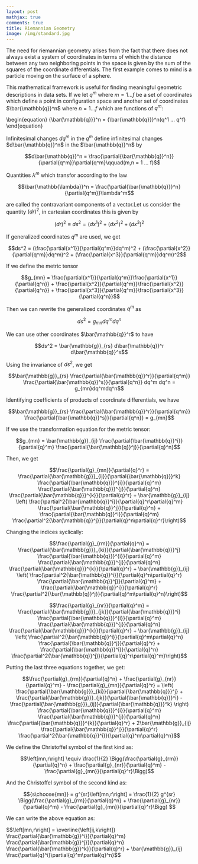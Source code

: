 ```yaml
---
layout: post
mathjax: true
comments: true
title: Riemannian Geometry
image: /img/standard.jpg
---
```


The need for riemannian geometry arises from the fact that there does not always exist a system of coordinates in 
terms of which the distance between any two neighboring points in the space is given by the sum of the squares of the 
coordinate differentials.  The first example comes to mind is a particle moving on the surface of a sphere. 

This mathematical framework is useful for finding meaningful geometric descriptions in data sets. 
If we let $q^m$ where $m=1 ... f$ be a set of coordinates which define a point in configuration space and another set of coordinates $\bar{\mathbb{q}}^n$ where $n=1 ... f$ which are functions of $q^m$:

\begin{equation}
{\bar{\mathbb{q}}}^n = {\bar{\mathbb{q}}}^n(q^1 ... q^f)
\end{equation}


Infinitesimal changes $dq^m$ in the $q^m$ define infinitesimal changes $d\bar{\mathbb{q}}^n$ in the $\bar{\mathbb{q}}^n$ by 

$$d\bar{\mathbb{q}}^n = \frac{\partial{\bar{\mathbb{q}}^n}}{\partial{q^m}}\partial{q^m}\qquad(m,n = 1 ... f)$$

Quantities $\lambda^m$ which transfor according to the law

$$\bar{\mathbb{\lambda}}^n = \frac{\partial{\bar{\mathbb{q}}}^n}{\partial{q^m}}\lambda^m$$

are called the contravariant components of a vector.Let us consider the quantity $(dr)^2$, in cartesian coordinates this is given by 

$$(dr)^2 \equiv ds^2 = (dx^1)^2 + (dx^2)^2 +(dx^3)^2$$

If generalized coordinates $q^m$ are used, we get

$$ds^2 = (\frac{\partial{x^1}}{\partial{q^m}}dq^m)^2 + (\frac{\partial{x^2}}{\partial{q^m}}dq^m)^2 + (\frac{\partial{x^3}}{\partial{q^m}}dq^m)^2$$

If we define the metric tensor 

$$g_{mn} = \frac{\partial{x^1}}{\partial{q^m}}\frac{\partial{x^1}}{\partial{q^n}} + \frac{\partial{x^2}}{\partial{q^m}}\frac{\partial{x^2}}{\partial{q^n}} + \frac{\partial{x^3}}{\partial{q^m}}\frac{\partial{x^3}}{\partial{q^n}}$$

Then we can rewrite the generalized coordinates $q^m$ as 

$$ds^2 = g_{mn}dq^m dq^n$$

We can use other coordinates $\bar{\mathbb{q}}^r$ to have

$$ds^2 = \bar{\mathbb{g}}_{rs} d\bar{\mathbb{q}}^r d\bar{\mathbb{q}}^s$$

Using the invariance of $ds^2$, we get

$$\bar{\mathbb{g}}_{rs} \frac{\partial{\bar{\mathbb{q}}^r}}{\partial{q^m}} \frac{\partial{\bar{\mathbb{q}}^s}}{\partial{q^n}} dq^m dq^n = g_{mn}dq^mdq^n$$

Identifying coefficients of products of coordinate differentials, we have

$$\bar{\mathbb{g}}_{rs} \frac{\partial{\bar{\mathbb{q}}^r}}{\partial{q^m}} \frac{\partial{\bar{\mathbb{q}}^s}}{\partial{q^n}} = g_{mn}$$

If we use the transformation equation for the metric tensor:

$$g_{mn} = \bar{\mathbb{g}}_{ij} \frac{\partial{\bar{\mathbb{q}}^i}}{\partial{q}^m} \frac{\partial{\bar{\mathbb{q}}^j}}{\partial{q}^n}$$

Then, we get

$$\frac{\partial{g}_{mn}}{\partial{q}^r} = \frac{\partial{\bar{\mathbb{g}}}_{ij}}{\partial{\bar{\mathbb{q}}}^k} \frac{\partial{\bar{\mathbb{q}}}^{i}}{\partial{q}^m} \frac{\partial{\bar{\mathbb{q}}}^{j}}{\partial{q}^n} \frac{\partial{\bar{\mathbb{q}}}^{k}}{\partial{q}^r} + \bar{\mathbb{g}}_{ij} \left( \frac{\partial^2{\bar{\mathbb{q}}^i}}{\partial{q}^r\partial{q}^m} \frac{\partial{\bar{\mathbb{q}}^j}}{\partial{q}^n} + \frac{\partial{\bar{\mathbb{q}}^i}}{\partial{q}^m} \frac{\partial^2{\bar{\mathbb{q}}^j}}{\partial{q}^n\partial{q}^r}\right)$$

Changing the indices syclically:

$$\frac{\partial{g}_{rm}}{\partial{q}^n} = \frac{\partial{\bar{\mathbb{g}}}_{ki}}{\partial{\bar{\mathbb{q}}}^j} \frac{\partial{\bar{\mathbb{q}}}^{i}}{\partial{q}^m} \frac{\partial{\bar{\mathbb{q}}}^{j}}{\partial{q}^n} \frac{\partial{\bar{\mathbb{q}}}^{k}}{\partial{q}^r} + \bar{\mathbb{g}}_{ij} \left( \frac{\partial^2{\bar{\mathbb{q}}^i}}{\partial{q}^n\partial{q}^r} \frac{\partial{\bar{\mathbb{q}}^j}}{\partial{q}^m} + \frac{\partial{\bar{\mathbb{q}}^i}}{\partial{q}^r} \frac{\partial^2{\bar{\mathbb{q}}^j}}{\partial{q}^m\partial{q}^n}\right)$$

$$\frac{\partial{g}_{nr}}{\partial{q}^m} = \frac{\partial{\bar{\mathbb{g}}}_{jk}}{\partial{\bar{\mathbb{q}}}^i} \frac{\partial{\bar{\mathbb{q}}}^{i}}{\partial{q}^m} \frac{\partial{\bar{\mathbb{q}}}^{j}}{\partial{q}^n} \frac{\partial{\bar{\mathbb{q}}}^{k}}{\partial{q}^r} + \bar{\mathbb{g}}_{ij} \left( \frac{\partial^2{\bar{\mathbb{q}}^i}}{\partial{q}^m\partial{q}^n} \frac{\partial{\bar{\mathbb{q}}^j}}{\partial{q}^r} + \frac{\partial{\bar{\mathbb{q}}^i}}{\partial{q}^n} \frac{\partial^2{\bar{\mathbb{q}}^j}}{\partial{q}^r\partial{q}^m}\right)$$

Putting the last three equations together, we get:

$$\frac{\partial{g}_{rm}}{\partial{q}^n} + \frac{\partial{g}_{nr}}{\partial{q}^m} - \frac{\partial{g}_{mn}}{\partial{q}^r} = \left( \frac{\partial{\bar{\mathbb{g}}}_{ki}}{\partial{\bar{\mathbb{q}}}^j} + \frac{\partial{\bar{\mathbb{g}}}_{jk}}{\partial{\bar{\mathbb{q}}}^i} - \frac{\partial{\bar{\mathbb{g}}}_{ij}}{\partial{\bar{\mathbb{q}}}^k} \right) \frac{\partial{\bar{\mathbb{q}}}^{i}}{\partial{q}^m} \frac{\partial{\bar{\mathbb{q}}}^{j}}{\partial{q}^n} \frac{\partial{\bar{\mathbb{q}}}^{k}}{\partial{q}^r} + 2\bar{\mathbb{g}}_{ij} \frac{\partial{\bar{\mathbb{q}}^j}}{\partial{q}^r} \frac{\partial^2{\bar{\mathbb{q}}^i}}{\partial{q}^m\partial{q}^n}$$

We define the Christoffel symbol of the first kind as:

$$\left[mn,r\right] \equiv \frac{1}{2} \Bigg(\frac{\partial{g}_{rm}}{\partial{q}^n} + \frac{\partial{g}_{nr}}{\partial{q}^m} - \frac{\partial{g}_{mn}}{\partial{q}^r}\Bigg)$$

And the Christoffel symbol of the second kind as:

$${s\choose{mn}} = g^{sr}\left[mn,r\right] = \frac{1}{2} g^{sr} \Bigg(\frac{\partial{g}_{rm}}{\partial{q}^n} + \frac{\partial{g}_{nr}}{\partial{q}^m} - \frac{\partial{g}_{mn}}{\partial{q}^r}\Bigg) $$

We can write the above equation as:

$$\left[mn,r\right] = \overline{\left[ij,k\right]} \frac{\partial{\bar{\mathbb{g}}^i}}{\partial{q}^m} \frac{\partial{\bar{\mathbb{g}}^j}}{\partial{q}^n} \frac{\partial{\bar{\mathbb{g}}^k}}{\partial{q}^r} + \bar{\mathbb{g}}_{ij} \frac{\partial{q}^i}\partial{q}^m\partial{q}^n}$$














